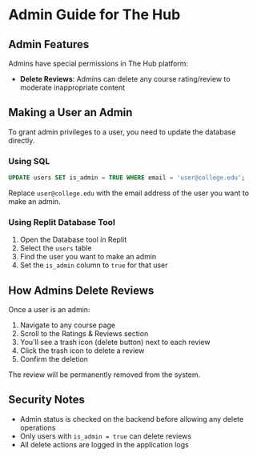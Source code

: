 # Admin Guide for The Hub

## Admin Features

Admins have special permissions in The Hub platform:

- **Delete Reviews**: Admins can delete any course rating/review to moderate inappropriate content

## Making a User an Admin

To grant admin privileges to a user, you need to update the database directly.

### Using SQL

```sql
UPDATE users SET is_admin = TRUE WHERE email = 'user@college.edu';
```

Replace `user@college.edu` with the email address of the user you want to make an admin.

### Using Replit Database Tool

1. Open the Database tool in Replit
2. Select the `users` table
3. Find the user you want to make an admin
4. Set the `is_admin` column to `true` for that user

## How Admins Delete Reviews

Once a user is an admin:

1. Navigate to any course page
2. Scroll to the Ratings & Reviews section
3. You'll see a trash icon (delete button) next to each review
4. Click the trash icon to delete a review
5. Confirm the deletion

The review will be permanently removed from the system.

## Security Notes

- Admin status is checked on the backend before allowing any delete operations
- Only users with `is_admin = true` can delete reviews
- All delete actions are logged in the application logs
